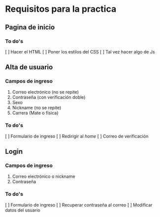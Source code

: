 # Requisitos para la practica

## Pagina de inicio

### To do's
[ ] Hacer el HTML
[ ] Poner los estilos del CSS
[ ] Tal vez hacer algo de Js

## Alta de usuario

### Campos de ingreso
1. Correo electrónico (no se repite)
1. Contraseña (con verificación doble)
1. Sexo
1. Nickname (no se repite)
1. Carrera (Mate o física)

### To do's
[ ] Formulario de ingreso
[ ] Redirigir al _home_
[ ] Correo de verificación

## Login

### Campos de ingreso
1. Correo electrónico o nickname
1. Contraseña

### To do's
[ ] Formulario de ingreso
[ ] Recuperar contraseña al correo
[ ] Modificar datos del usuario







<!--- EOF -->
